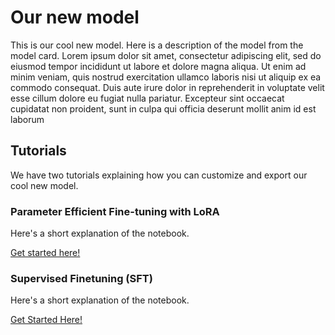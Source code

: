 # Our new model

This is our cool new model. Here is a description of the model from the model card. Lorem ipsum dolor sit amet, consectetur adipiscing elit, sed do eiusmod tempor incididunt ut labore et dolore magna aliqua. Ut enim ad minim veniam, quis nostrud exercitation ullamco laboris nisi ut aliquip ex ea commodo consequat. Duis aute irure dolor in reprehenderit in voluptate velit esse cillum dolore eu fugiat nulla pariatur. Excepteur sint occaecat cupidatat non proident, sunt in culpa qui officia deserunt mollit anim id est laborum

## Tutorials

We have two tutorials explaining how you can customize and export our cool new model.

### Parameter Efficient Fine-tuning with LoRA

Here's a short explanation of the notebook.

[Get started here!](./lora.ipynb)

### Supervised Finetuning (SFT) 

Here's a short explanation of the notebook. 

[Get Started Here!](./SFT.ipynb)
